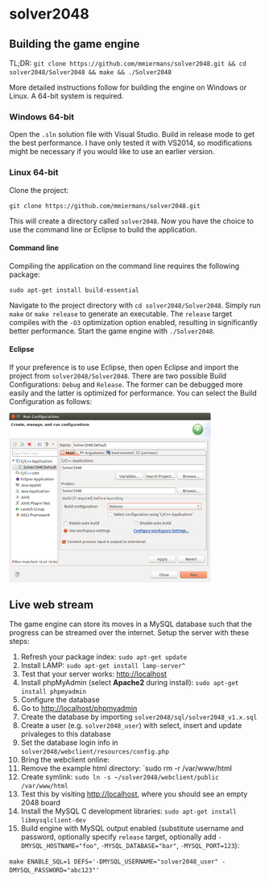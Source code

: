 solver2048
==========

## Building the game engine

TL;DR: `git clone https://github.com/mmiermans/solver2048.git && cd solver2048/Solver2048 && make && ./Solver2048`

More detailed instructions follow for building the engine on Windows or Linux. A 64-bit system is required.

### Windows 64-bit

Open the `.sln` solution file with Visual Studio. Build in release mode to get the best performance. I have only tested it with VS2014, so modifications might be necessary if you would like to use an earlier version.

### Linux 64-bit

Clone the project:

```
git clone https://github.com/mmiermans/solver2048.git
```

This will create a directory called `solver2048`. Now you have the choice to use the command line or Eclipse to build the application.

#### Command line
Compiling the application on the command line requires the following package:

```
sudo apt-get install build-essential
```

Navigate to the project directory with `cd solver2048/Solver2048`. Simply run `make` or `make release` to generate an executable. The `release` target compiles with the `-O3` optimization option enabled, resulting in significantly better performance. Start the game engine with `./Solver2048`.

#### Eclipse
If your preference is to use Eclipse, then open Eclipse and import the project from `solver2048/Solver2048`. There are two possible Build Configurations: `Debug` and `Release`. The former can be debugged more easily and the latter is optimized for performance. You can select the Build Configuration as follows:

<img src="https://raw.githubusercontent.com/mmiermans/solver2048/master/doc/eclipse_build_configurations_dialog.png" alt="Eclipse Build configuration" width="400px"/>

## Live web stream

The game engine can store its moves in a MySQL database such that the progress can be streamed over the internet. Setup the server with these steps:

1. Refresh your package index: `sudo apt-get update`
2. Install LAMP: `sudo apt-get install lamp-server^`
3. Test that your server works: [http://localhost](http://localhost)
4. Install phpMyAdmin (select **Apache2** during install): `sudo apt-get install phpmyadmin`
5. Configure the database
  1. Go to [http://localhost/phpmyadmin](http://localhost/phpmyadmin)
  2. Create the database by importing `solver2048/sql/solver2048_v1.x.sql`
  3. Create a user (e.g. `solver2048_user`) with select, insert and update privaleges to this database
6. Set the database login info in `solver2048/webclient/resources/config.php`
7. Bring the webclient online:
  1. Remove the example html directory: `sudo rm -r /var/www/html
  2. Create symlink: `sudo ln -s ~/solver2048/webclient/public /var/www/html`
  3. Test this by visiting [http://localhost](http://localhost), where you should see an empty 2048 board
7. Install the MySQL C development libraries: `sudo apt-get install libmysqlclient-dev`
8. Build engine with MySQL output enabled (substitute username and password, optionally specify `release` target, optionally add `-DMYSQL_HOSTNAME="foo"`, `-MYSQL_DATABASE="bar"`, `-MYSQL_PORT=123`):

```make ENABLE_SQL=1 DEFS='-DMYSQL_USERNAME="solver2048_user" -DMYSQL_PASSWORD="abc123"'```





